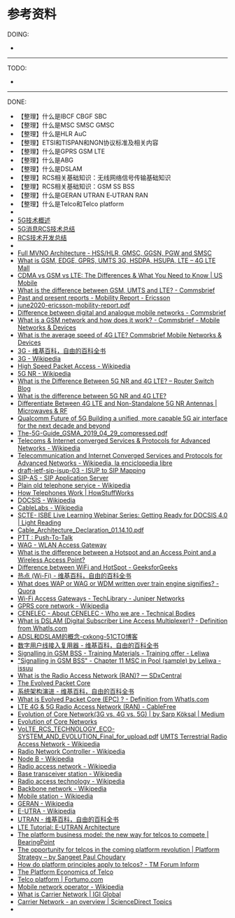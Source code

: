 # 参考资料

DOING:

* 

---

TODO:

* 
---

DONE:

* 【整理】什么是IBCF CBGF SBC
* 【整理】什么是MSC SMSC GMSC
* 【整理】什么是HLR AuC
* 【整理】ETSI和TISPAN和NGN协议标准及相关内容
* 【整理】什么是GPRS GSM LTE
* 【整理】什么是ABG
* 【整理】什么是DSLAM
* 【整理】RCS相关基础知识：无线网络信号传输基础知识
* 【整理】RCS相关基础知识：GSM SS BSS
* 【整理】什么是GERAN UTRAN E‐UTRAN RAN
* 【整理】什么是Telco和Telco platform
* 
* [5G技术概述](https://book.crifan.com/books/5g_tech_summary/website/)
* [5G消息RCS技术总结](https://book.crifan.com/books/5g_message_rcs_tech_summary/website/)
* [RCS技术开发总结](https://book.crifan.com/books/rcs_tech_dev_summary/website/)
* 
* [Full MVNO Architecture - HSS/HLR, GMSC, GGSN, PGW and SMSC](https://yatebts.com/solutions_and_technology/full-mvno-architecture/)
* [What is GSM, EDGE, GPRS, UMTS 3G, HSDPA, HSUPA, LTE – 4G LTE Mall](https://www.4gltemall.com/blog/what-is-gsm-edge-gprs-umts-3g-hsdpa-hsupa-lte/)
* [CDMA vs GSM vs LTE: The Differences & What You Need to Know | US Mobile](https://www.usmobile.com/blog/lte-gsm-vs-cdma/)
* [What is the difference between GSM, UMTS and LTE? - Commsbrief](https://commsbrief.com/difference-between-gsm-umts-lte/)
* [Past and present reports - Mobility Report - Ericsson](https://www.ericsson.com/en/mobility-report/reports)
* [june2020-ericsson-mobility-report.pdf](https://www.ericsson.com/49da93/assets/local/mobility-report/documents/2020/june2020-ericsson-mobility-report.pdf)
* [Difference between digital and analogue mobile networks - Commsbrief](https://commsbrief.com/difference-between-digital-and-analogue-mobile-networks/)
* [What is a GSM network and how does it work? - Commsbrief - Mobile Networks & Devices](https://commsbrief.com/what-is-a-gsm-network-and-how-does-it-work/)
* [What is the average speed of 4G LTE? Commsbrief Mobile Networks & Devices](https://commsbrief.com/what-is-the-average-speed-of-4g-lte/)
* [3G - 维基百科，自由的百科全书](https://zh.wikipedia.org/wiki/3G)
* [3G - Wikipedia](https://en.wikipedia.org/wiki/3G)
* [High Speed Packet Access - Wikipedia](https://en.wikipedia.org/wiki/High_Speed_Packet_Access)
* [5G NR - Wikipedia](https://en.wikipedia.org/wiki/5G_NR)
* [What is the Difference Between 5G NR and 4G LTE? – Router Switch Blog](https://blog.router-switch.com/2020/06/what-is-the-difference-between-5g-nr-and-4g-lte/)
* [What is the difference between 5G NR and 4G LTE?](https://apistraining.com/news/difference-5g-nr-and-4g-lte/)
* [Differentiate Between 4G LTE and Non-Standalone 5G NR Antennas | Microwaves & RF](https://www.mwrf.com/technologies/systems/article/21849222/differentiate-between-4g-lte-and-nonstandalone-5g-nr-antennas)
* [Qualcomm Future of 5G Building a unified, more capable 5G air interface for the next decade and beyond](https://www.qualcomm.com/media/documents/files/making-5g-nr-a-commercial-reality.pdf)
* [The-5G-Guide_GSMA_2019_04_29_compressed.pdf](https://www.gsma.com/wp-content/uploads/2019/04/The-5G-Guide_GSMA_2019_04_29_compressed.pdf)
* [Telecoms & Internet converged Services & Protocols for Advanced Networks - Wikipedia](https://en.wikipedia.org/wiki/Telecoms_%26_Internet_converged_Services_%26_Protocols_for_Advanced_Networks)
* [Telecommunication and Internet Converged Services and Protocols for Advanced Networks - Wikipedia, la enciclopedia libre](https://es.wikipedia.org/wiki/Telecommunication_and_Internet_Converged_Services_and_Protocols_for_Advanced_Networks)
* [draft-ietf-sip-isup-03 - ISUP to SIP Mapping](https://tools.ietf.org/html/draft-ietf-sip-isup-03)
* [SIP-AS - SIP Application Server](https://www.mpirical.com/glossary/sip-as-sip-application-server)
* [Plain old telephone service - Wikipedia](https://en.wikipedia.org/wiki/Plain_old_telephone_service)
* [How Telephones Work | HowStuffWorks](https://electronics.howstuffworks.com/telephone.htm)
* [DOCSIS - Wikipedia](https://en.wikipedia.org/wiki/DOCSIS)
* [CableLabs - Wikipedia](https://en.wikipedia.org/wiki/CableLabs)
* [SCTE- ISBE Live Learning Webinar Series: Getting Ready for DOCSIS 4.0 | Light Reading](https://www.lightreading.com/webinar.asp?webinar_id=1534)
* [Cable_Architecture_Declaration_01.14.10.pdf](https://standards.tiaonline.org/gov_affairs/fcc_filings/documents/Cable_Architecture_Declaration_01.14.10.pdf)
* [PTT : Push-To-Talk](http://www.krnet.or.kr/board/data/dprogram/880/J2-2_%C0%FC%BF%B5%C8%F1_%C3%D6%C1%BE.pdf)
* [WAG - WLAN Access Gateway](https://www.mpirical.com/glossary/wag-wlan-access-gateway)
* [What is the difference between a Hotspot and an Access Point and a Wireless Access Point?](https://support.hexagonmi.com/s/article/What-is-the-difference-between-a-Hotspot-and-an-Access-Point-and-a-Wireless-Access-Point-1527312298003)
* [Difference between WiFi and HotSpot - GeeksforGeeks](https://www.geeksforgeeks.org/difference-between-wifi-and-hotspot/)
* [热点 (Wi-Fi) - 维基百科，自由的百科全书](https://zh.wikipedia.org/wiki/%E7%83%AD%E7%82%B9_&#40;Wi-Fi&#41;)
* [What does WAP or WAG or WDM written over train engine signifies? - Quora](https://www.quora.com/What-does-WAP-or-WAG-or-WDM-written-over-train-engine-signifies)
* [Wi-Fi Access Gateways - TechLibrary - Juniper Networks](https://www.juniper.net/documentation/en_US/junos/topics/topic-map/wifi-access-gateways.html#id-wi-fi-access-gateway-overview)
* [GPRS core network - Wikipedia](https://en.wikipedia.org/wiki/GPRS_core_network)
* [CENELEC - About CENELEC - Who we are - Technical Bodies](https://www.cenelec.eu/aboutcenelec/whoweare/technicalbodies/index.html)
* [What is DSLAM (Digital Subscriber Line Access Multiplexer)? - Definition from WhatIs.com](https://searchnetworking.techtarget.com/definition/DSLAM-Digital-Subscriber-Line-Access-Multiplexer)
* [ADSL和DSLAM的概念-cxkong-51CTO博客](https://blog.51cto.com/2010kong/143793)
* [数字用户线接入复用器 - 维基百科，自由的百科全书](https://zh.wikipedia.org/wiki/數位用戶線路接取多工器)
* [Signalling in GSM BSS - Training Materials - Training offer - Leliwa](http://www.leliwa.com/en/training-materials,150,signalling-in-gsm-bss,325.chtm)
* ["Signalling in GSM BSS" - Chapter 11 MSC in Pool (sample) by Leliwa - issuu](https://issuu.com/leliwa/docs/signalling_in_gsm_bss_chapter_11_ms)
* [What is the Radio Access Network (RAN)? — SDxCentral](https://www.sdxcentral.com/5g/definitions/radio-access-network/)
* [The Evolved Packet Core](https://www.3gpp.org/technologies/keywords-acronyms/100-the-evolved-packet-core)
* [系统架构演进 - 维基百科，自由的百科全书](https://zh.wikipedia.org/wiki/系统架构演进)
* [What is Evolved Packet Core (EPC) ? - Definition from WhatIs.com](https://searchnetworking.techtarget.com/definition/Evolved-Packet-Core-EPC)
* [LTE 4G & 5G Radio Access Network (RAN) - CableFree](https://www.cablefree.net/wirelesstechnology/4glte/lte-4g-5g-radio-access-network-ran/)
* [Evolution of Core Network(3G vs. 4G vs. 5G) | by Sarp Köksal | Medium](https://medium.com/@sarpkoksal/core-network-evolution-3g-vs-4g-vs-5g-7738267503c7)
* [Evolution of Core Networks](https://www.slideshare.net/sarpkoksal/evolution-of-core-networks)
* [VoLTE_RCS_TECHNOLOGY_ECO-SYSTEM_AND_EVOLUTION_Final_for_upload.pdf](https://www.5gamericas.org/wp-content/uploads/2019/07/VoLTE_RCS_TECHNOLOGY_ECO-SYSTEM_AND_EVOLUTION_Final_for_upload.pdf)
[UMTS Terrestrial Radio Access Network - Wikipedia](https://en.wikipedia.org/wiki/UMTS_Terrestrial_Radio_Access_Network)
* [Radio Network Controller - Wikipedia](https://en.wikipedia.org/wiki/Radio_Network_Controller)
* [Node B - Wikipedia](https://en.wikipedia.org/wiki/Node_B)
* [Radio access network - Wikipedia](https://en.wikipedia.org/wiki/Radio_access_network)
* [Base transceiver station - Wikipedia](https://en.wikipedia.org/wiki/Base_transceiver_station)
* [Radio access technology - Wikipedia](https://en.wikipedia.org/wiki/Radio_access_technology)
* [Backbone network - Wikipedia](https://en.wikipedia.org/wiki/Backbone_network)
* [Mobile station - Wikipedia](https://en.wikipedia.org/wiki/Mobile_station)
* [GERAN - Wikipedia](https://en.wikipedia.org/wiki/GERAN)
* [E-UTRA - Wikipedia](https://en.wikipedia.org/wiki/E-UTRA#EUTRAN_protocol_stack)
* [UTRAN - 维基百科，自由的百科全书](https://zh.wikipedia.org/wiki/UTRAN)
* [LTE Tutorial: E-UTRAN Architecture](https://www.artizanetworks.com/resources/tutorials/eut_arc.html)
* [The platform business model: the new way for telcos to compete | BearingPoint](https://www.bearingpoint.com/en/our-success/thought-leadership/the-platform-business-model-the-new-way-for-telcos-to-compete/)
* [The opportunity for telcos in the coming platform revolution | Platform Strategy – by Sangeet Paul Choudary](https://platformed.info/the-opportunity-for-telcos-in-the-coming-platform-revolution/)
* [How do platform principles apply to telcos? - TM Forum Inform](https://inform.tmforum.org/internet-of-everything/2017/08/platform-principles-apply-telcos/)
* [The Platform Economics of Telco](https://inform.tmforum.org/internet-of-everything/2014/06/the-platform-economics-of-telco/)
* [Telco platform | Fortumo.com](https://fortumo.com/telco/)
* [Mobile network operator - Wikipedia](https://en.wikipedia.org/wiki/Mobile_network_operator)
* [What is Carrier Network | IGI Global](https://www.igi-global.com/dictionary/designing-new-service-overlay-carrier/3376)
* [Carrier Network - an overview | ScienceDirect Topics](https://www.sciencedirect.com/topics/computer-science/carrier-network)
* 

